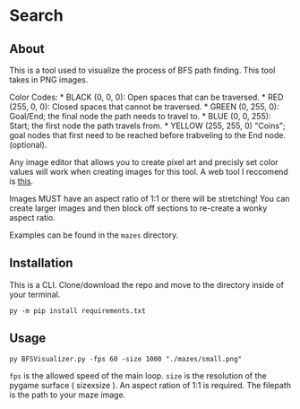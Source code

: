 # Search

## About
This is a tool used to visualize the process of BFS path finding.
This tool takes in PNG images.

Color Codes:
    * BLACK (0, 0, 0): Open spaces that can be traversed.
    * RED (255, 0, 0): Closed spaces that cannot be traversed.
    * GREEN (0, 255, 0): Goal/End; the final node the path needs to travel to.
    * BLUE (0, 0, 255): Start; the first node the path travels from.
    * YELLOW (255, 255, 0) "Coins"; goal nodes that first need to be reached before trabveling to the End node. (optional).


Any image editor that allows you to create pixel art and precisly set color values will work when creating images for 
this tool. A web tool I reccomend is [this](https://www.pixilart.com/).

Images MUST have an aspect ratio of 1:1 or there will be stretching! You can create larger images and then block off sections to re-create a wonky aspect ratio.

Examples can be found in the `mazes` directory.

## Installation

This is a CLI. Clone/download the repo and move to the directory inside of your terminal.

```
py -m pip install requirements.txt
```


## Usage

```
py BFSVisualizer.py -fps 60 -size 1000 "./mazes/small.png"
```

`fps` is the allowed speed of the main loop.
`size` is the resolution of the pygame surface ( sizexsize ). An aspect ration of 1:1 is required.
The filepath is the path to your maze image.
